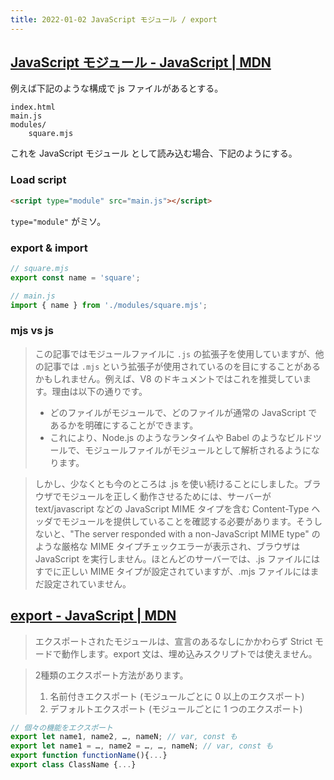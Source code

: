 ```yaml
---
title: 2022-01-02 JavaScript モジュール / export
---
```


## [JavaScript モジュール - JavaScript | MDN](https://developer.mozilla.org/ja/docs/Web/JavaScript/Guide/Modules)

例えば下記のような構成で js ファイルがあるとする。

```
index.html
main.js
modules/
    square.mjs
```

これを JavaScript モジュール として読み込む場合、下記のようにする。

### Load script

```html
<script type="module" src="main.js"></script>
```

`type="module"` がミソ。

### export & import

```js
// square.mjs
export const name = 'square';
```

```js
// main.js
import { name } from './modules/square.mjs';
```

### mjs vs js

> この記事ではモジュールファイルに `.js` の拡張子を使用していますが、他の記事では `.mjs` という拡張子が使用されているのを目にすることがあるかもしれません。例えば、V8 のドキュメントではこれを推奨しています。理由は以下の通りです。
> 
> - どのファイルがモジュールで、どのファイルが通常の JavaScript であるかを明確にすることができます。
> - これにより、Node.js のようなランタイムや Babel のようなビルドツールで、モジュールファイルがモジュールとして解析されるようになります。

> しかし、少なくとも今のところは .js を使い続けることにしました。ブラウザでモジュールを正しく動作させるためには、サーバーが text/javascript などの JavaScript MIME タイプを含む Content-Type ヘッダでモジュールを提供していることを確認する必要があります。そうしないと、"The server responded with a non-JavaScript MIME type" のような厳格な MIME タイプチェックエラーが表示され、ブラウザは JavaScript を実行しません。ほとんどのサーバーでは、.js ファイルにはすでに正しい MIME タイプが設定されていますが、.mjs ファイルにはまだ設定されていません。

## [export - JavaScript | MDN](https://developer.mozilla.org/ja/docs/Web/JavaScript/Reference/Statements/export)

> エクスポートされたモジュールは、宣言のあるなしにかかわらず Strict モードで動作します。export 文は、埋め込みスクリプトでは使えません。

> 2種類のエクスポート方法があります。
> 
> 1. 名前付きエクスポート (モジュールごとに 0 以上のエクスポート)
> 1. デフォルトエクスポート (モジュールごとに 1 つのエクスポート)

```js
// 個々の機能をエクスポート
export let name1, name2, …, nameN; // var, const も
export let name1 = …, name2 = …, …, nameN; // var, const も
export function functionName(){...}
export class ClassName {...}
```

